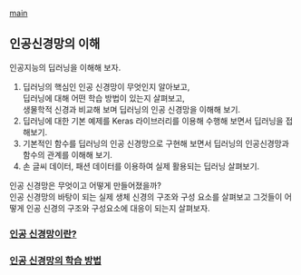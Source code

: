[main](./../README.md)

## 인공신경망의 이해

인공지능의 딥러닝을 이해해 보자.

1. 딥러닝의 핵심인 인공 신경망이 무엇인지 알아보고,<br>
딥러닝에 대해 어떤 학습 방법이 있는지 살펴보고,<br>
생물학적 신경과 비교해 보며 딥러닝의 인공 신경망을 이해해 보기.
2. 딥러닝에 대한 기본 예제를 Keras 라이브러리를 이용해 수행해 보면서 딥러닝을 접해보기.
3. 기본적인 함수를 딥러닝의 인공 신경망으로 구현해 보면서 딥러닝의 인공신경망과 함수의 관계를 이해해 보기.
4. 손 글씨 데이터, 패션 데이터를 이용하여 실제 활용되는 딥러닝 살펴보기.

인공 신경망은 무엇이고 어떻게 만들어졌을까?<br>
인공 신경망의 바탕이 되는 실제 생체 신경의 구조와 구성 요소를 살펴보고 그것들이 어떻게 인공 신경의 구조와 구성요소에 대응이 되는지 살펴보자.

### [인공 신경망이란?](./1_1_1/README.md)
### [인공 신경망의 학습 방법](./1_1_2/README.md)
